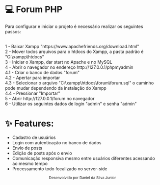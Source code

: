 # 💻 Forum PHP
Para configurar e iniciar o projeto é necessário realizar os seguintes passos: 

</br>
1 - Baixar Xampp "https://www.apachefriends.org/download.html" </br>
2 - Mover todos arquivos para o htdocs do Xampp, a pasta padrão é "C:\xampp\htdocs" </br>
3 - Iniciar o Xampp, dar start no Apache e no MySQL </br> 
4 - Abrir o navegador no endereço http://127.0.0.1/phpmyadmin</br> 
4.1 - Criar o banco de dados "forum" </br>
4.2 - Apertar para importar </br>
4.3 - Selecionar o arquivo "C:\xampp\htdocs\forum\forum.sql" o caminho pode mudar dependendo da instalação do Xampp </br>
4.4 - Pressionar "Importar" </br>
5 - Abrir http://127.0.0.1/forum no navegador </br>
6 - Utilizar os seguintes dados de login "admin" e senha "admin" </br>

# ✨ Features: 

- Cadastro de usuários
- Login com autenticação no banco de dados
- Envio de posts
- Edição de posts após o envio
- Comunicação responsiva mesmo entre usuários diferentes acessando ao mesmo tempo
- Processamento todo focalizado no server-side

<div align="center">
  <small>Desenvolvido por Daniel da Silva Junior</small>
</div>
